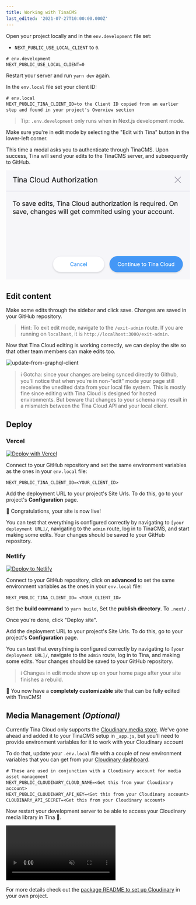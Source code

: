 ```yaml
---
title: Working with TinaCMS
last_edited: '2021-07-27T10:00:00.000Z'
---
```


Open your project locally and in the `env.development` file set:

- `NEXT_PUBLIC_USE_LOCAL_CLIENT` to `0`.

```
# env.development
NEXT_PUBLIC_USE_LOCAL_CLIENT=0
```

Restart your server and run `yarn dev` again.

In the `env.local` file set your client ID:

```
# env.local
NEXT_PUBLIC_TINA_CLIENT_ID=to the Client ID copied from an earlier step and found in your project's Overview section
```

> Tip: `.env.development` only runs when in Next.js development mode.

Make sure you're in edit mode by selecting the "Edit with Tina" button in the lower-left corner.

This time a modal asks you to authenticate through TinaCMS. Upon success, Tina will send your edits to the TinaCMS server, and subsequently to GitHub.

![](https://raw.githubusercontent.com/tinacms/tina-cloud-starter/main/public/uploads/tina-cloud-authorization.png)

## Edit content

Make some edits through the sidebar and click save.
Changes are saved in your GitHub repository.

> Hint: To exit edit mode, navigate to the `/exit-admin` route. If you are running on `localhost`, it is `http://localhost:3000/exit-admin`.

Now that Tina Cloud editing is working correctly, we can deploy the site so that other team members can make edits too.

![update-from-graphql-client](/img/update-from-graphql-client.jpg)

> ℹ️ Gotcha: since your changes are being synced directly to Github, you'll notice that when you're in non-"edit" mode your page still receives the unedited data from your local file system. This is mostly fine since editing with Tina Cloud is designed for hosted environments. But beware that changes to your schema may result in a mismatch between the Tina Cloud API and your local client.

## Deploy

### Vercel

[![Deploy with Vercel](https://vercel.com/button)](https://vercel.com/new/)

Connect to your GitHub repository and set the same environment variables as the ones in your `env.local` file:

```
NEXT_PUBLIC_TINA_CLIENT_ID=<YOUR_CLIENT_ID>
```

Add the deployment URL to your project's Site Urls. To do this, go to your project's **Configuration** page.

🎉 Congratulations, your site is now live!

You can test that everything is configured correctly by navigating to `[your deployment URL]/`, navigating to the `admin` route,
log in to TinaCMS, and start making some edits. Your changes should be saved to your GitHub repository.

### Netlify

[![Deploy to Netlify](https://www.netlify.com/img/deploy/button.svg)](https://app.netlify.com/start/)

Connect to your GitHub repository, click on **advanced** to set the same environment variables as the ones in your `env.local` file:

```
NEXT_PUBLIC_TINA_CLIENT_ID= <YOUR_CLIENT_ID>
```

Set the **build command** to `yarn build`,
Set the **publish directory**. To `.next/` .

Once you're done, click "Deploy site".

Add the deployment URL to your project's Site Urls. To do this, go to your project's **Configuration** page.

You can test that everything is configured correctly by navigating to `[your deployment URL]/`, navigate to the `admin` route,
log in to Tina, and making some edits. Your changes should be saved to your GitHub repository.

> ℹ️ Changes in edit mode show up on your home page after your site finishes a rebuild.

🎉 You now have a **completely customizable** site that can be fully edited with TinaCMS!

## Media Management _(Optional)_

Currently Tina Cloud only supports the <a href="https://github.com/tinacms/tinacms/tree/main/packages/next-tinacms-cloudinary" target="_blank">Cloudinary media store</a>. We've gone ahead and added it to your TinaCMS setup in `_app.js`, but you'll need to provide environment variables for it to work with your Cloudinary account

To do that, update your `.env.local` file with a couple of new environment variables that you can get from your [Cloudinary dashboard](https://cloudinary.com/console/).

```env
# These are used in conjunction with a Cloudinary account for media asset management
NEXT_PUBLIC_CLOUDINARY_CLOUD_NAME=<Get this from your Cloudinary account>
NEXT_PUBLIC_CLOUDINARY_API_KEY=<Get this from your Cloudinary account>
CLOUDINARY_API_SECRET=<Get this from your Cloudinary account>
```

Now restart your development server to be able to access your Cloudinary media library in Tina 🤩.

<!-- Not sure why but when this comment is here the video autoplay works. When it is not here it does not work -->

<video autoplay muted loop>
  <source src="/img/tina-starter/Media_video.mp4" type="video/mp4" />
  Your browser does not support the video tag.
</video>

<!--  -->

For more details check out the <a href="https://github.com/tinacms/tinacms/tree/main/packages/next-tinacms-cloudinary" target="_blank">package README to set up Cloudinary</a> in your own project.
